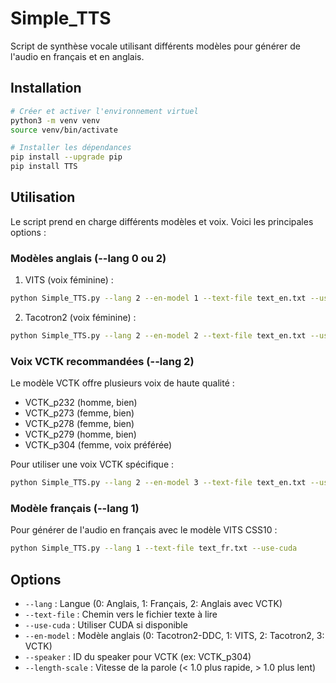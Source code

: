 # Simple_TTS

Script de synthèse vocale utilisant différents modèles pour générer de l'audio en français et en anglais.

## Installation

```bash
# Créer et activer l'environnement virtuel
python3 -m venv venv
source venv/bin/activate

# Installer les dépendances
pip install --upgrade pip
pip install TTS
```

## Utilisation

Le script prend en charge différents modèles et voix. Voici les principales options :

### Modèles anglais (--lang 0 ou 2)

1. VITS (voix féminine) :
```bash
python Simple_TTS.py --lang 2 --en-model 1 --text-file text_en.txt --use-cuda
```

2. Tacotron2 (voix féminine) :
```bash
python Simple_TTS.py --lang 2 --en-model 2 --text-file text_en.txt --use-cuda
```

### Voix VCTK recommandées (--lang 2)

Le modèle VCTK offre plusieurs voix de haute qualité :

- VCTK_p232 (homme, bien)
- VCTK_p273 (femme, bien)
- VCTK_p278 (femme, bien)
- VCTK_p279 (homme, bien)
- VCTK_p304 (femme, voix préférée)

Pour utiliser une voix VCTK spécifique :
```bash
python Simple_TTS.py --lang 2 --en-model 3 --text-file text_en.txt --use-cuda --speaker VCTK_p304
```

### Modèle français (--lang 1)

Pour générer de l'audio en français avec le modèle VITS CSS10 :
```bash
python Simple_TTS.py --lang 1 --text-file text_fr.txt --use-cuda
```

## Options

- `--lang` : Langue (0: Anglais, 1: Français, 2: Anglais avec VCTK)
- `--text-file` : Chemin vers le fichier texte à lire
- `--use-cuda` : Utiliser CUDA si disponible
- `--en-model` : Modèle anglais (0: Tacotron2-DDC, 1: VITS, 2: Tacotron2, 3: VCTK)
- `--speaker` : ID du speaker pour VCTK (ex: VCTK_p304)
- `--length-scale` : Vitesse de la parole (< 1.0 plus rapide, > 1.0 plus lent)

